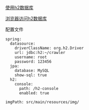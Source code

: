 [使用h2数据库](https://jingyan.baidu.com/article/c275f6ba607282e33d756784.html)

[浏览器访问h2数据库](http://localhost:8080/h2-console)

配置文件
```
spring:
  datasource:
    driverClassName: org.h2.Driver
    url: jdbc:h2:~/crawler
    username: root
    password: 123456
  jpa:
    database: MySQL
    show-sql: true
  h2:
    console:
      path: /h2-console
      enabled: true

imgPath: src/main/resources/img/
```